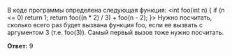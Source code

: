 В коде программы определена следующая функция:
<int foo(int n) {
    if (n <= 0)
        return 1;
    return foo((n * 2) / 3) + foo(n - 2);
}>
Нужно посчитать, сколько всего раз будет вызвана функция foo, если ее вызвать с аргументом 3 (т.е. foo(3)). Самый первый вызов тоже нужно посчитать. 

**Ответ:** 9